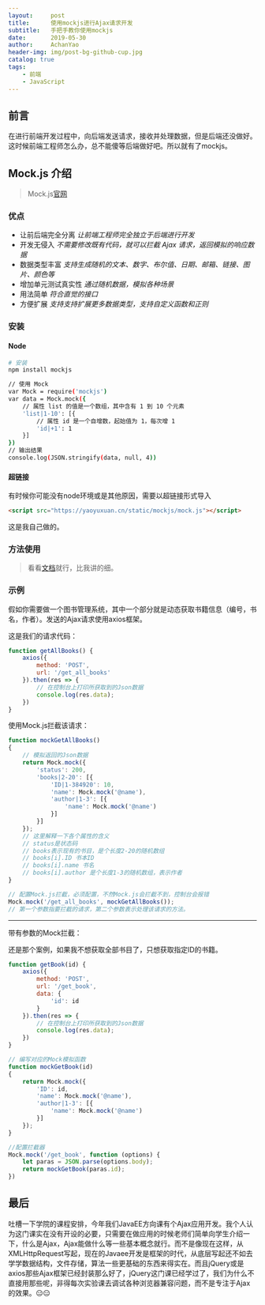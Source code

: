 ```yaml
---
layout:     post
title:      使用mockjs进行Ajax请求开发
subtitle:   手把手教你使用mockjs
date:       2019-05-30
author:     AchanYao
header-img: img/post-bg-github-cup.jpg
catalog: true
tags:
    - 前端
    - JavaScript
---
```


## 前言

在进行前端开发过程中，向后端发送请求，接收并处理数据，但是后端还没做好。这时候前端工程师怎么办，总不能傻等后端做好吧。所以就有了mockjs。

## Mock.js 介绍

> Mock.js[官网](http://mockjs.com/)

### 优点

* 让前后端完全分离 *让前端工程师完全独立于后端进行开发*
* 开发无侵入 *不需要修改既有代码，就可以拦截 Ajax 请求，返回模拟的响应数据*
* 数据类型丰富 *支持生成随机的文本、数字、布尔值、日期、邮箱、链接、图片、颜色等*
* 增加单元测试真实性 *通过随机数据，模拟各种场景*
* 用法简单 *符合直觉的接口*
* 方便扩展 *支持支持扩展更多数据类型，支持自定义函数和正则*

### 安装

#### Node

```bash
# 安装
npm install mockjs
```

```bash
// 使用 Mock
var Mock = require('mockjs')
var data = Mock.mock({
    // 属性 list 的值是一个数组，其中含有 1 到 10 个元素
    'list|1-10': [{
        // 属性 id 是一个自增数，起始值为 1，每次增 1
        'id|+1': 1
    }]
})
// 输出结果
console.log(JSON.stringify(data, null, 4))
```

#### 超链接

有时候你可能没有node环境或是其他原因，需要以超链接形式导入

```html
<script src="https://yaoyuxuan.cn/static/mockjs/mock.js"></script>
```

这是我自己做的。

### 方法使用

> 看看[文档](http://mockjs.com/examples.html)就行，比我讲的细。

### 示例

假如你需要做一个图书管理系统，其中一个部分就是动态获取书籍信息（编号，书名，作者）。发送的Ajax请求使用axios框架。

这是我们的请求代码：

```javascript
function getAllBooks() {
    axios({
        method: 'POST',
        url: '/get_all_books'
    }).then(res => {
        // 在控制台上打印所获取到的Json数据
        console.log(res.data);
    })
}
```

使用Mock.js拦截该请求：

```javascript
function mockGetAllBooks()
{
    // 模拟返回的Json数据
    return Mock.mock({
        'status': 200,
        'books|2-20': [{
            'ID|1-384920': 10,
            'name': Mock.mock('@name'),
            'author|1-3': [{
                'name': Mock.mock('@name')
            }]
        }]
    });
    // 这里解释一下各个属性的含义
    // status是状态码
    // books表示现有的书目，是个长度2-20的随机数组
    // books[i].ID 书本ID
    // books[i].name 书名
    // books[i].author 是个长度1-3的随机数组，表示作者
}

// 配置Mock.js拦截，必须配置，不然Mock.js会拦截不到，控制台会报错
Mock.mock('/get_all_books', mockGetAllBooks());
// 第一个参数指要拦截的请求，第二个参数表示处理该请求的方法。
```

-----
带有参数的Mock拦截：

还是那个案例，如果我不想获取全部书目了，只想获取指定ID的书籍。

```javascript
function getBook(id) {
    axios({
        method: 'POST',
        url: '/get_book',
        data: {
            'id': id
        }
    }).then(res => {
        // 在控制台上打印所获取到的Json数据
        console.log(res.data);
    })
}

// 编写对应的Mock模拟函数
function mockGetBook(id)
{
    return Mock.mock({
        'ID': id,
        'name': Mock.mock('@name'),
        'author|1-3': [{
            'name': Mock.mock('@name')
        }]
    });
}

//配置拦截器
Mock.mock('/get_book', function (options) {
    let paras = JSON.parse(options.body);
    return mockGetBook(paras.id);
})
```

## 最后

吐槽一下学院的课程安排，今年我们JavaEE方向课有个Ajax应用开发。我个人认为这门课实在没有开设的必要，只需要在做应用的时候老师们简单向学生介绍一下，什么是Ajax，Ajax能做什么等一些基本概念就行。而不是像现在这样，从XMLHttpRequest写起，现在的Javaee开发是框架的时代，从底层写起还不如去学学数据结构，文件存储，算法一些更基础的东西来得实在。而且jQuery或是axios那些Ajax框架已经封装那么好了，jQuery这门课已经学过了，我们为什么不直接用那些呢，非得每次实验课去调试各种浏览器兼容问题，而不是专注于Ajax的效果。😑😑
